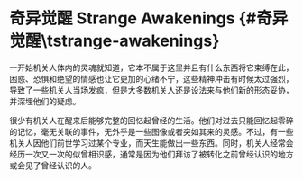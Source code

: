 # 奇异觉醒 Strange Awakenings {#奇异觉醒\\tstrange-awakenings}

一开始机关人体内的灵魂就知道，它本不属于这里并且有什么东西将它束缚在此，困惑、恐惧和绝望的情感也让它更加的心绪不宁，这些精神冲击有时候太过强烈，导致了一些机关人当场发疯，但是大多数机关人还是设法来与他们新的形态妥协，并深埋他们的疑虑。

很少有机关人在醒来后能够完整的回忆起曾经的生活。他们对过去只能回忆起零碎的记忆，毫无关联的事件，无外乎是一些图像或者突如其来的灵感。不过，有一些机关人因他们前世学习过某个专业，而天生能做出一些东西。同时，机关人经常会经历一次又一次的似曾相识感，通常是因为他们拜访了被转化之前曾经认识的地方或会见了曾经认识的人。

 

